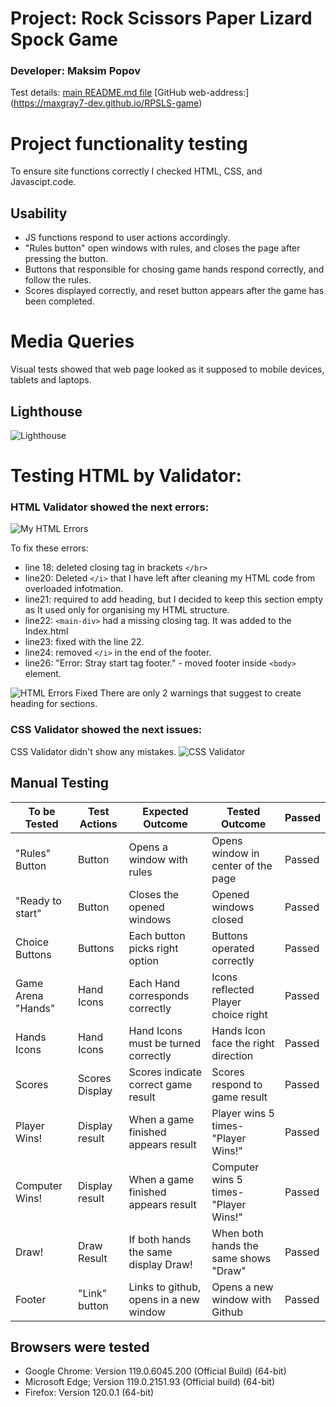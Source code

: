 # Project: Rock Scissors Paper Lizard Spock Game

### Developer: Maksim Popov

Test details:
[main README.md file](/README.md)
[GitHub web-address:] (https://maxgray7-dev.github.io/RPSLS-game)

# Project functionality testing

To ensure site functions correctly I checked HTML, CSS, and Javascipt.code.

## Usability
- JS functions respond to user actions accordingly.
- "Rules button" open windows with rules, and closes the page after pressing the button.
- Buttons that responsible for chosing game hands respond correctly, and follow the rules.
- Scores displayed correctly, and reset button appears after the game has been completed.

# Media Queries
Visual tests showed that web page looked as it supposed to mobile devices, tablets and laptops.

## Lighthouse
![Lighthouse](https://i.ibb.co/vq7XHN6/Lighthouse-test.png)

# Testing HTML by Validator:

### HTML Validator showed the next errors:

![My HTML Errors](https://i.ibb.co/MggJg0s/HTML-errors.png)

To fix these errors:

- line 18: deleted closing tag in brackets `</br>`
- line20: Deleted `</i>` that I have left after cleaning my HTML code from overloaded infotmation.
- line21: required to add heading, but I decided to keep this section empty as It used only for organising my HTML structure.
- line22: `<main-div>` had a missing closing tag. It was added to the Index.html
- line23: fixed with the line 22.
- line24: removed `</i>` in the end of the footer.
- line26: "Error: Stray start tag footer." - moved footer inside `<body>` element.

![HTML Errors Fixed](https://i.ibb.co/ZfMkJ3K/HTML-fixed.png)
There are only 2 warnings that suggest to create heading for sections.

### CSS Validator showed the next issues:
CSS Validator didn't show any mistakes.
![CSS Validator](https://i.ibb.co/y05hMXz/CSS-Validator-Screenshot.png)


## Manual Testing
|To be Tested       | Test Actions  | Expected Outcome                       | Tested Outcome                        | Passed    |
--------------------|---------------|----------------------------------------|---------------------------------------|-----------|
|"Rules" Button     |Button         |Opens a window with rules               | Opens window in center of the page    | Passed    |
|"Ready to start"   |Button         |Closes the opened windows               | Opened windows closed                 | Passed    |
|Choice Buttons     |Buttons        |Each button picks right option          | Buttons operated correctly            | Passed    |
|Game Arena "Hands" |Hand Icons     |Each Hand corresponds correctly         | Icons reflected Player choice right   | Passed    |
|Hands Icons        |Hand Icons     |Hand Icons must be turned correctly     | Hands Icon face the right direction   | Passed    |
|Scores             |Scores Display |Scores indicate correct game result     | Scores respond to game result         | Passed    |
|Player Wins!       |Display result |When a game finished appears result     | Player wins 5 times- "Player Wins!"   | Passed    |
|Computer Wins!     |Display result |When a game finished appears result     | Computer wins 5 times- "Player Wins!" | Passed    |
|Draw!              |Draw Result    |If both hands the same display Draw!    | When both hands the same shows "Draw" | Passed    |
|Footer             |"Link" button  |Links to github, opens in a new window  | Opens a new window with Github        | Passed    |



## Browsers were tested

- Google Chrome: Version 119.0.6045.200 (Official Build) (64-bit)
- Microsoft Edge; Version 119.0.2151.93 (Official build) (64-bit)
- Firefox: Version 120.0.1 (64-bit)
